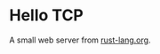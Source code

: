 # Hello TCP

A small web server from [rust-lang.org](https://doc.rust-lang.org/book/ch20-00-final-project-a-web-server.html).

